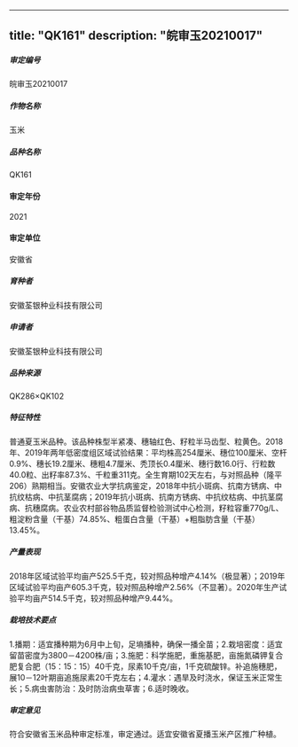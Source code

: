 
---
title: "QK161"
description: "皖审玉20210017"
---
##### 审定编号 
皖审玉20210017

##### 作物名称
玉米

##### 品种名称
QK161

#### 审定年份
2021	

#### 审定单位
安徽省

##### 育种者
安徽荃银种业科技有限公司

##### 申请者
安徽荃银种业科技有限公司

##### 品种来源
QK286×QK102

##### 特征特性
普通夏玉米品种。该品种株型半紧凑、穗轴红色、籽粒半马齿型、粒黄色。2018年、2019年两年低密度组区域试验结果：平均株高254厘米、穗位100厘米、空杆0.9%、穗长19.2厘米、穗粗4.7厘米、秃顶长0.4厘米、穗行数16.0行、行粒数40.0粒、出籽率87.3%、千粒重311克。全生育期102天左右，与对照品种（隆平206）熟期相当。安徽农业大学抗病鉴定，2018年中抗小斑病、抗南方锈病、中抗纹枯病、中抗茎腐病；2019年抗小斑病、抗南方锈病、中抗纹枯病、中抗茎腐病、抗穗腐病。农业农村部谷物品质监督检验测试中心检测，籽粒容重770g/L、粗淀粉含量（干基）74.85%、粗蛋白含量（干基）+粗脂肪含量（干基）13.45%。

##### 产量表现
2018年区域试验平均亩产525.5千克，较对照品种增产4.14%（极显著）；2019年区域试验平均亩产605.3千克，较对照品种增产2.56%（不显著）。2020年生产试验平均亩产514.5千克，较对照品种增产9.44%。

##### 栽培技术要点
1.播期：适宜播种期为6月中上旬，足墒播种，确保一播全苗；2.栽培密度：适宜留苗密度为3800－4200株/亩；3.施肥：科学施肥，重施基肥，亩施氮磷钾复合肥复合肥（15：15：15）40千克，尿素10千克/亩，1千克硫酸锌。补追施穗肥，展10－12叶期亩追施尿素20千克左右；4.灌水：遇旱及时浇水，保证玉米正常生长；5.病虫害防治：及时防治病虫草害；6.适时晚收。

##### 审定意见
符合安徽省玉米品种审定标准，审定通过。适宜安徽省夏播玉米产区推广种植。


